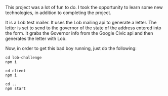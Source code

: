 This project was a lot of fun to do. I took the opportunity to learn some new technologies,
in addition to completing the project.

It is a Lob test mailer. It uses the Lob mailing api to generate a letter. The letter is set to send to the governor of the state of the address entered into the form. It grabs the Governor info from the Google Civic api and then generates the letter with Lob.

Now, in order to get this bad boy running, just do the following:

```
cd lob-challenge
npm i

cd client
npm i

cd ..
npm start

```
